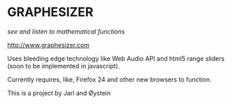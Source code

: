 GRAPHESIZER
==============
*see and listen to mathematical functions*

http://www.graphesizer.com

Uses bleeding edge technology like Web Audio API and html5 range sliders (soon to be implemented in javascript).

Currently requires, like, Firefox 24 and other new browsers to function.


This is a project by Jarl and Øystein

